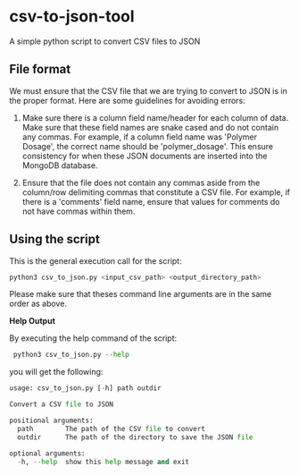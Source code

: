 # csv-to-json-tool

A simple python script to convert CSV files to JSON

## File format

We must ensure that the CSV file that we are trying to convert to JSON is in the proper format. Here are some guidelines for avoiding errors:

1. Make sure there is a column field name/header for each column of data. Make sure that these field names are snake cased and do not contain any commas. For example, if a column field name was 'Polymer Dosage', the correct name should be 'polymer_dosage'. This ensure consistency for when these JSON documents are inserted into the MongoDB database.

2. Ensure that the file does not contain any commas aside from the column/row delimiting commas that constitute a CSV file. For example, if there is a 'comments' field name, ensure that values for comments do not have commas within them.

## Using the script

This is the general execution call for the script:

``` python
python3 csv_to_json.py <input_csv_path> <output_directory_path>
```

Please make sure that theses command line arguments are in the same order as above.
<br>

__Help Output__

By executing the help command of the script:

```python 
 python3 csv_to_json.py --help
``` 

you will get the following:

```python 
usage: csv_to_json.py [-h] path outdir

Convert a CSV file to JSON

positional arguments:
  path        The path of the CSV file to convert
  outdir      The path of the directory to save the JSON file

optional arguments:
  -h, --help  show this help message and exit
```
